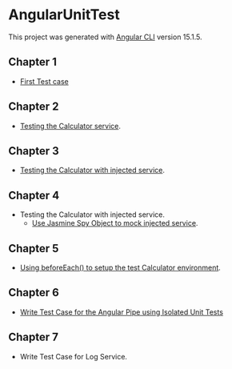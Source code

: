 # AngularUnitTest

This project was generated with [Angular CLI](https://github.com/angular/angular-cli) version 15.1.5.

## Chapter 1

* [First Test case](https://github.com/cloverhsc/Angular-Unit-Test/tree/chapter-1)

## Chapter 2

* [Testing the Calculator service](https://github.com/cloverhsc/Angular-Unit-Test/tree/chapter-2).

## Chapter 3

* [Testing the Calculator with injected service](https://github.com/cloverhsc/Angular-Unit-Test/tree/chapter-3).

## Chapter 4

* Testing the Calculator with injected service.
  * [Use Jasmine Spy Object to mock injected service](https://github.com/cloverhsc/Angular-Unit-Test/tree/chapter-4).

## Chapter 5

* [Using beforeEach() to setup the test Calculator environment](https://github.com/cloverhsc/Angular-Unit-Test/tree/chapter-5).

## Chapter 6

* [Write Test Case for the Angular Pipe using Isolated Unit Tests](https://github.com/cloverhsc/Angular-Unit-Test/tree/chapter-6)

## Chapter 7

* Write Test Case for Log Service.
